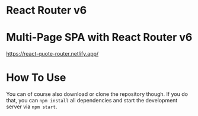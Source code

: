 # React Router v6

# Multi-Page SPA with  React Router v6
https://react-quote-router.netlify.app/


# How To Use

 You can of course also download or clone the repository though. If you do that, you can `npm install` all dependencies and start the development server via `npm start`.

